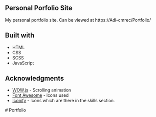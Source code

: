 ## Personal Porfolio Site

My personal portfolio site. Can be viewed at https://Adi-cmrec/Portfolio/

## Built with

- HTML
- CSS
- SCSS
- JavaScript


## Acknowledgments

* [WOW.js](https://mynameismatthieu.com/WOW/) - Scrolling animation
* [Font Awesome](https://fontawesome.com/?from=io/) - Icons used
* [Iconify](https://icon-sets.iconify.design/) - Icons which are there in the skills section.

#   P o r t f o l i o 
 
 
